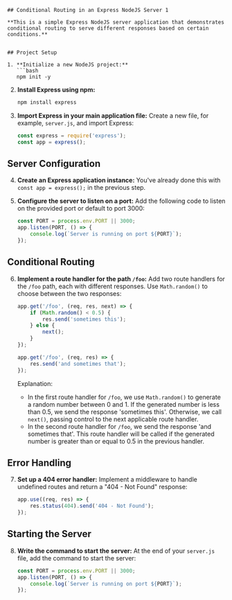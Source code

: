 
```



## Conditional Routing in an Express NodeJS Server 1

**This is a simple Express NodeJS server application that demonstrates conditional routing to serve different responses based on certain conditions.**


## Project Setup

1. **Initialize a new NodeJS project:**
   ```bash
   npm init -y
   ```

2. **Install Express using npm:**
   ```bash
   npm install express
   ```

3. **Import Express in your main application file:**
   Create a new file, for example, `server.js`, and import Express:
   ```javascript
   const express = require('express');
   const app = express();
   ```

## Server Configuration

4. **Create an Express application instance:**
   You've already done this with `const app = express();` in the previous step.

5. **Configure the server to listen on a port:**
   Add the following code to listen on the provided port or default to port 3000:
   ```javascript
   const PORT = process.env.PORT || 3000;
   app.listen(PORT, () => {
       console.log(`Server is running on port ${PORT}`);
   });
   ```

## Conditional Routing

6. **Implement a route handler for the path `/foo`:**
   Add two route handlers for the `/foo` path, each with different responses. Use `Math.random()` to choose between the two responses:
   ```javascript
   app.get('/foo', (req, res, next) => {
       if (Math.random() < 0.5) {
           res.send('sometimes this');
       } else {
           next();
       }
   });

   app.get('/foo', (req, res) => {
       res.send('and sometimes that');
   });
   ```

   Explanation: 
   - In the first route handler for `/foo`, we use `Math.random()` to generate a random number between 0 and 1. If the generated number is less than 0.5, we send the response 'sometimes this'. Otherwise, we call `next()`, passing control to the next applicable route handler.
   - In the second route handler for `/foo`, we send the response 'and sometimes that'. This route handler will be called if the generated number is greater than or equal to 0.5 in the previous handler.

## Error Handling

7. **Set up a 404 error handler:**
   Implement a middleware to handle undefined routes and return a "404 - Not Found" response:
   ```javascript
   app.use((req, res) => {
       res.status(404).send('404 - Not Found');
   });
   ```

## Starting the Server

8. **Write the command to start the server:**
   At the end of your `server.js` file, add the command to start the server:
   ```javascript
   const PORT = process.env.PORT || 3000;
   app.listen(PORT, () => {
       console.log(`Server is running on port ${PORT}`);
   });
   ```

```


